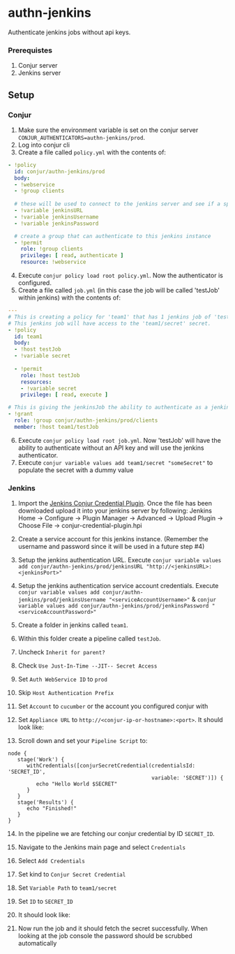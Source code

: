 # authn-jenkins
Authenticate jenkins jobs without api keys.

### Prerequistes
1. Conjur server
2. Jenkins server


## Setup
### Conjur
1. Make sure the environment variable is set on the conjur server ```CONJUR_AUTHENTICATORS=authn-jenkins/prod```.
2. Log into conjur cli
3. Create a file called ```policy.yml``` with the contents of:
```yaml
- !policy
  id: conjur/authn-jenkins/prod
  body:
  - !webservice
  - !group clients
  
  # these will be used to connect to the jenkins server and see if a specific job is running
  - !variable jenkinsURL
  - !variable jenkinsUsername
  - !variable jenkinsPassword

  # create a group that can authenticate to this jenkins instance
  - !permit
    role: !group clients
    privilege: [ read, authenticate ]
    resource: !webservice
```
4. Execute ```conjur policy load root policy.yml```. Now the authenticator is configured.
5. Create a file called ```job.yml``` (in this case the job will be called 'testJob' within jenkins) with the contents of:
```yaml
---
# This is creating a policy for 'team1' that has 1 jenkins job of 'testJob'
# This jenkins job will have access to the 'team1/secret' secret.
- !policy
  id: team1
  body:
  - !host testJob
  - !variable secret
  
  - !permit
    role: !host testJob
    resources:
    - !variable secret
    privilege: [ read, execute ]

# This is giving the jenkinsJob the ability to authenticate as a jenkins job
- !grant
  role: !group conjur/authn-jenkins/prod/clients
  member: !host team1/testJob
```
6. Execute ```conjur policy load root job.yml```. Now 'testJob' will have the ability to authenticate without an API key and will use the jenkins authenticator.
7. Execute ```conjur variable values add team1/secret "someSecret"``` to populate the secret with a dummy value

### Jenkins
1. Import the [Jenkins Conjur Credential Plugin](https://github.com/AndrewCopeland/conjur/blob/master/dev/files/authn-jenkins/conjur-jenkins-plugin.hpi). Once the file has been downloaded upload it into your jenkins server by following: Jenkins Home -> Configure -> Plugin Manager -> Advanced -> Upload Plugin -> Choose File -> conjur-credential-plugin.hpi
2. Create a service account for this jenkins instance. (Remember the username and password since it will be used in a future step #4)
3. Setup the jenkins authentication URL. Execute ```conjur variable values add conjur/authn-jenkins/prod/jenkinsURL "http://<jenkinsURL>:<jenkinsPort>"```
4. Setup the jenkins authentication service account credentials. Execute ```conjur variable values add conjur/authn-jenkins/prod/jenkinsUsername "<serviceAccountUsername>"``` & ```conjur variable values add conjur/authn-jenkins/prod/jenkinsPassword "<serviceAccountPassword>"```
5. Create a folder in jenkins called ```team1```.
6. Within this folder create a pipeline called ```testJob```.
7. Uncheck ```Inherit for parent?```
8. Check ```Use Just-In-Time --JIT-- Secret Access```
9. Set ```Auth WebService ID``` to ```prod```
10. Skip ```Host Authentication Prefix```
11. Set ```Account``` to ```cucumber``` or the account you configured conjur with
12. Set ```Appliance URL``` to ```http://<conjur-ip-or-hostname>:<port>```. It should look like:


13. Scroll down and set your ```Pipeline Script``` to:
```
node {
   stage('Work') {
      withCredentials([conjurSecretCredential(credentialsId: 'SECRET_ID', 
                                              variable: 'SECRET')]) {
         echo "Hello World $SECRET"
      }
   }
   stage('Results') {
      echo "Finished!"
   }
}
```
14. In the pipeline we are fetching our conjur credential by ID ```SECRET_ID```.
15. Navigate to the Jenkins main page and select ```Credentials```
16. Select ```Add Credentials```
17. Set kind to ```Conjur Secret Credential```
18. Set ```Variable Path``` to ```team1/secret```
19. Set ```ID``` to ```SECRET_ID```
20. It should look like:

21. Now run the job and it should fetch the secret successfully. When looking at the job console the password should be scrubbed automatically

```

